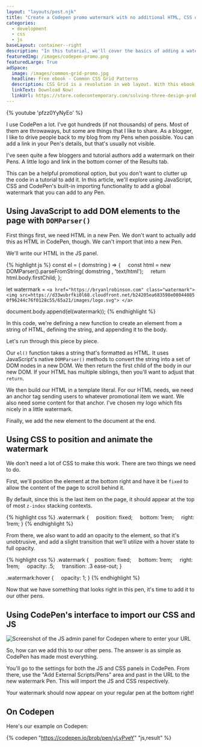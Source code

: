 ```yaml
---
layout: "layouts/post.njk"
title: "Create a Codepen promo watermark with no additional HTML, CSS or JS"
categories:
  - development
  - css
  - js
baseLayout: container--right
description: "In this tutorial, we'll cover the basics of adding a watermark to a CodePen Pen with no additional html, css or js on that pen."
featuredImg: /images/codepen-promo.png
featuredLarge: True
adSpace: 
  image: /images/common-grid-promo.jpg
  headline: Free ebook - Common CSS Grid Patterns
  description: CSS Grid is a revolution in web layout. With this ebook, I cover 3 design patterns that Grid solves easier, better and more creatively to help push our designs in better directions.
  linkText: Download Now!
  linkUrl: https://store.codecontemporary.com/solving-three-design-problems-with-css-grid/buy
---
```


{% youtube 'pfzz0YyNyEo' %}

I use CodePen a lot. I've got hundreds (if not thousands) of pens. Most of them are throwaways, but some are things that I like to share. As a blogger, I like to drive people back to my blog from my Pens when possible. You can add a link in your Pen's details, but that's usually not visible.

I've seen quite a few bloggers and tutorial authors add a watermark on their Pens. A little logo and link in the bottom corner of the Results tab.

This can be a helpful promotional option, but you don't want to clutter up the code in a tutorial to add it. In this article, we'll explore using JavaScript, CSS and CodePen's built-in importing functionality to add a global watermark that you can add to any Pen.

## Using JavaScript to add DOM elements to the page with `DOMParser()`

First things first, we need HTML in a new Pen. We don't want to actually add this as HTML in CodePen, though. We can't import that into a new Pen.

We'll write our HTML in the JS panel.

{% highlight js %}
const el = ( domstring ) => {
    const html = new DOMParser().parseFromString( domstring , 'text/html');
    return html.body.firstChild;
};

let watermark = `<a href="https://bryanlrobinson.com" class="watermark">
                     <img src=https://d33wubrfki0l68.cloudfront.net/b24205ea683598e08044085 0f96244c76f0128c55/65a21/images/logo.svg">
                 </a>`

document.body.append(el(watermark));
{% endhighlight %}

In this code, we're defining a new function to create an element from a string of HTML, defining the string, and appending it to the body.

Let's run through this piece by piece.

Our `el()` function takes a string that's formatted as HTML. It uses JavaScript's native `DOMParser()` methods to convert the string into a set of DOM nodes in a new DOM. We then return the first child of the body in our new DOM. If your HTML has multiple siblings, then you'll want to adjust that `return`.

We then build our HTML in a template literal. For our HTML needs, we need an anchor tag sending users to whatever promotional item we want. We also need some content for that anchor. I've chosen my logo which fits nicely in a little watermark.

Finally, we add the new element to the document at the end.

## Using CSS to position and animate the watermark

We don't need a lot of CSS to make this work. There are two things we need to do.

First, we'll position the element at the bottom right and have it be `fixed` to allow the content of the page to scroll behind it.

By default, since this is the last item on the page, it should appear at the top of most `z-index` stacking contexts.

{% highlight css %}
.watermark {
    position: fixed;
    bottom: 1rem;
    right: 1rem;
}
{% endhighlight %}

From there, we also want to add an opacity to the element, so that it's unobtrusive, and add a slight transition that we'll utilize with a hover state to full opacity.

{% highlight css %}
.watermark {
    position: fixed;
    bottom: 1rem;
    right: 1rem;
    opacity: .5;
    transition: .3 ease-out;
}

.watermark:hover {
    opacity: 1;
}
{% endhighlight %}

Now that we have something that looks right in this pen, it's time to add it to our other pens.

## Using CodePen's interface to import our CSS and JS

![Screenshot of the JS admin panel for Codepen where to enter your URL](/images/codepen-screen.jpg)

So, how can we add this to our other pens. The answer is as simple as CodePen has made most everything.

You'll go to the settings for both the JS and CSS panels in CodePen. From there, use the "Add External Scripts/Pens" area and past in the URL to the new watermark Pen. This will import the JS and CSS respectively.

Your watermark should now appear on your regular pen at the bottom right!

## On Codepen

Here's our example on Codepen:

{% codepen "https://codepen.io/brob/pen/yLyPveY" "js,result" %}